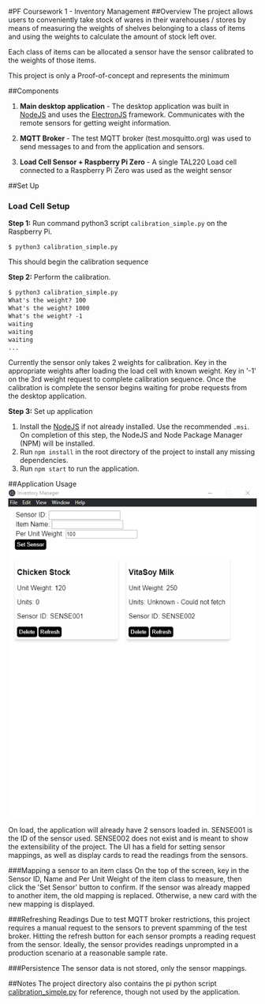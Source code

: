 #PF Coursework 1 - Inventory Management
##Overview
The project allows users to conveniently take stock of wares in their warehouses / stores by means of measuring the weights of shelves belonging
to a class of items and using the weights to calculate the amount of stock left over.

Each class of items can be allocated a sensor have the sensor calibrated to the weights of those items.

This project is only a Proof-of-concept and represents the minimum

##Components
1. **Main desktop application** - The desktop application was built in [NodeJS](https://nodejs.org/en/) and uses the [ElectronJS](https://www.electronjs.org/) framework.
Communicates with the remote sensors for getting weight information.

2. **MQTT Broker** - The test MQTT broker (test.mosquitto.org) was used to send messages to and from the application and sensors.

3. **Load Cell Sensor + Raspberry Pi Zero** - A single TAL220 Load cell connected to a Raspberry Pi Zero was used as the weight sensor

##Set Up
### Load Cell Setup
**Step 1:** Run command python3 script ```calibration_simple.py``` on the Raspberry Pi.
```
$ python3 calibration_simple.py
```
This should begin the calibration sequence

**Step 2:** Perform the calibration.
```
$ python3 calibration_simple.py
What's the weight? 100
What's the weight? 1000
What's the weight? -1
waiting
waiting
waiting
...
```
Currently the sensor only takes 2 weights for calibration. Key in the appropriate weights after loading the load cell with known weight.
Key in '-1' on the 3rd weight request to complete calibration sequence. Once the calibration is complete the sensor begins waiting for
probe requests from the desktop application.

**Step 3:** Set up application
1. Install the [NodeJS](https://nodejs.org/en/) if not already installed. Use the recommended ```.msi```. On completion of this step, the NodeJS and Node Package Manager (NPM)
will be installed.
2. Run ```npm install``` in the root directory of the project to install any missing dependencies.
3. Run ```npm start``` to run the application.

##Application Usage
![Screenshot of main window](./images/ss_main.png)

On load, the application will already have 2 sensors loaded in. SENSE001 is the ID of the sensor used. SENSE002 does not exist and is meant to show the extensibility of the project.
The UI has a field for setting sensor mappings, as well as display cards to read the readings from the sensors.

###Mapping a sensor to an item class
On the top of the screen, key in the Sensor ID, Name and Per Unit Weight of the item class to measure, then click the 'Set Sensor' button to confirm.
If the sensor was already mapped to another item, the old mapping is replaced. Otherwise, a new card with the new mapping is displayed.

###Refreshing Readings
Due to test MQTT broker restrictions, this project requires a manual request to the sensors to prevent spamming of the test broker. Hitting the refresh button for each sensor prompts
a reading request from the sensor. Ideally, the sensor provides readings unprompted in a production scenario at a reasonable sample rate.

###Persistence
The sensor data is not stored, only the sensor mappings.

##Notes
The project directory also contains the pi python script [calibration_simple.py](./calibration_simple.py) for reference, though not used by the application.